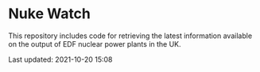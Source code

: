 # Nuke Watch

This repository includes code for retrieving the latest information available on the output of EDF nuclear power plants in the UK.

Last updated: 2021-10-20 15:08
